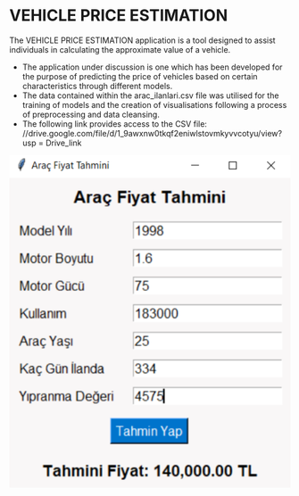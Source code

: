 # VEHICLE PRICE ESTIMATION

The VEHICLE PRICE ESTIMATION application is a tool designed to assist individuals in calculating the approximate value of a vehicle.

- The application under discussion is one which has been developed for the purpose of predicting the price of vehicles based on certain characteristics through different models.
- The data contained within the arac_ilanlari.csv file was utilised for the training of models and the creation of visualisations following a process of preprocessing and data cleansing.
- The following link provides access to the CSV file:
//drive.google.com/file/d/1_9awxnw0tkqf2eniwlstovmkyvvcotyu/view? usp = Drive_link

![Resim](arac_tahmin.PNG)
